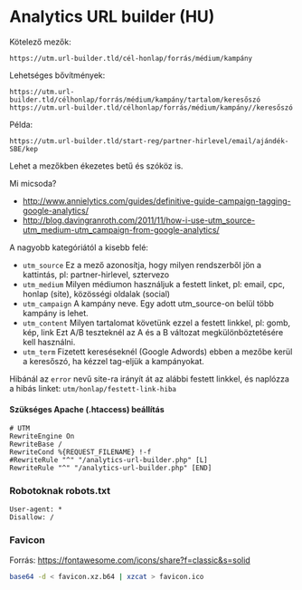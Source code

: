 # Analytics URL builder (HU)

Kötelező mezők:

`https://utm.url-builder.tld/cél-honlap/forrás/médium/kampány`

Lehetséges bővítmények:

`https://utm.url-builder.tld/célhonlap/forrás/médium/kampány/tartalom/keresőszó`
`https://utm.url-builder.tld/célhonlap/forrás/médium/kampány//keresőszó`

Példa:

`https://utm.url-builder.tld/start-reg/partner-hirlevel/email/ajándék-SBE/kep`

Lehet a mezőkben ékezetes betű és szóköz is.

Mi micsoda?

- http://www.annielytics.com/guides/definitive-guide-campaign-tagging-google-analytics/
- http://blog.davingranroth.com/2011/11/how-i-use-utm_source-utm_medium-utm_campaign-from-google-analytics/

A nagyobb kategóriától a kisebb felé:

- `utm_source` Ez a mező azonosítja, hogy milyen rendszerből jön a kattintás, pl: partner-hirlevel, sztervezo
- `utm_medium` Milyen médiumon használjuk a festett linket, pl: email, cpc, honlap (site), közösségi oldalak (social)
- `utm_campaign` A kampány neve. Egy adott utm_source-on belül több kampány is lehet.
- `utm_content` Milyen tartalomat követünk ezzel a festett linkkel, pl: gomb, kép, link
Ezt A/B teszteknél az A és a B változat megkülönböztetésére kell használni.
- `utm_term` Fizetett kereséseknél (Google Adwords) ebben a mezőbe kerül a keresőszó, ha kézzel tag-eljük a kampányokat.

Hibánál az `error` nevű site-ra irányít át az alábbi festett linkkel, és naplózza a hibás linket:
`utm/honlap/festett-link-hiba`

#### Szükséges Apache (.htaccess) beállítás

```htaccess
# UTM
RewriteEngine On
RewriteBase /
RewriteCond %{REQUEST_FILENAME} !-f
#RewriteRule "^" "/analytics-url-builder.php" [L]
RewriteRule "^" "/analytics-url-builder.php" [END]
```

### Robotoknak robots.txt

```
User-agent: *
Disallow: /
```

### Favicon

Forrás: https://fontawesome.com/icons/share?f=classic&s=solid

```bash
base64 -d < favicon.xz.b64 | xzcat > favicon.ico
```
